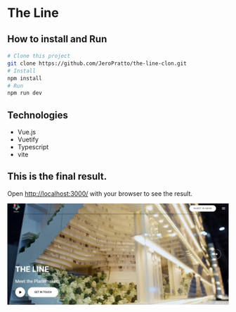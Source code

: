 # The Line

## How to install and Run

```bash
# Clone this project
git clone https://github.com/JeroPratto/the-line-clon.git
# Install
npm install
# Run
npm run dev
```

## Technologies

- Vue.js
- Vuetify
- Typescript
- vite

## This is the final result.

Open [http://localhost:3000/](http://localhost:3000/) with your browser to see the result.

![image of this project](/readmeImage/the-line.webp 'The Line')
